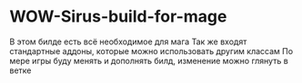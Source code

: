 # WOW-Sirus-build-for-mage

В этом билде есть всё необходимое для мага
Так же входят стандартные аддоны, которые можно использовать другим классам
По мере игры буду менять и дополнять билд, изменение можно глянуть в ветке
